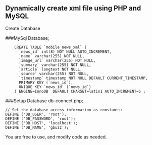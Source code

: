 ## Dynamically create xml file using PHP and MySQL

Create Database

###MySql Database;
	
		CREATE TABLE `mobile_news_xml` (
		  `news_id` int(8) NOT NULL AUTO_INCREMENT,
		  `name` varchar(255) NOT NULL,
		  `image_url` varchar(255) NOT NULL,
		  `summary` varchar(255) NOT NULL,
		  `article` longtext NOT NULL,
		  `source` varchar(255) NOT NULL,
		  `timestamp` timestamp NOT NULL DEFAULT CURRENT_TIMESTAMP,
		  PRIMARY KEY (`news_id`),
		  UNIQUE KEY `news_id` (`news_id`)
		) ENGINE=InnoDB  DEFAULT CHARSET=latin1 AUTO_INCREMENT=5 ;




###Setup Database db-connect.php;

	// Set the database access information as constants:
	DEFINE ('DB_USER', 'root');
	DEFINE ('DB_PASSWORD', 'root');
	DEFINE ('DB_HOST', 'localhost');
	DEFINE ('DB_NAME', 'gbuzz');


You are free to use, and modify code as needed. 
